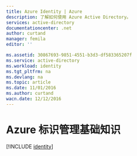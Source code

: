 ```yaml
---
title: Azure Identity | Azure
description: 了解如何使用 Azure Active Directory。
services: active-directory
documentationcenter: .net
author: curtand
manager: femila
editor: ''

ms.assetid: 30867693-9851-4551-b3d3-df583365207f
ms.service: active-directory
ms.workload: identity
ms.tgt_pltfrm: na
ms.devlang: na
ms.topic: article
ms.date: 11/01/2016
ms.author: curtand
wacn.date: 12/12/2016
---
```


# Azure 标识管理基础知识
[!INCLUDE [identity](../../includes/identity.md)]

<!---HONumber=Mooncake_1205_2016-->